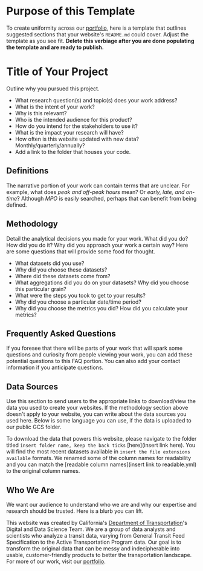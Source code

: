 # Purpose of this Template
To create uniformity across our [portfolio](https://analysis.calitp.org/), here is a template that outlines suggested sections that your website's `README.md` could cover. Adjust the template as you see fit. <b>Delete this verbiage after you are done populating the template and are ready to publish.</b> 

# Title of Your Project
Outline why you pursued this project.
* What research question(s) and topic(s) does your work address? 
* What is the intent of your work? 
* Why is this relevant?
* Who is the intended audience for this product? 
* How do you intend for the stakeholders to use it? 
* What is the impact your research will have?
* How often is this website updated with new data? Monthly/quarterly/annually? 
* Add a link to the folder that houses your code. 

## Definitions
The narrative portion of your work can contain terms that are unclear. For example, what does <i>peak and off-peak hours</i> mean? Or <i>early, late, and on-time</i>? Although <i>MPO</i> is easily searched, perhaps that can benefit from being defined.

## Methodology
Detail the analytical decisions you made for your work. What did you do? How did you do it? Why did you approach your work a certain way? Here are some questions that will provide some food for thought. 
    
* What datasets did you use? 
* Why did you choose these datasets? 
* Where did these datasets come from? 
* What aggregations did you do on your datasets? Why did you choose this particular grain? 
* What were the steps you took to get to your results?
* Why did you choose a particular date/time period? 
* Why did you choose the metrics you did? How did you calculate your metrics? 

## Frequently Asked Questions
If you foresee that there will be parts of your work that will spark some questions and curiosity from people viewing your work, you can add these potential questions to this FAQ portion. You can also add your contact information if you anticipate questions. 
    
## Data Sources
Use this section to send users to the appropriate links to download/view the data you used to create your websites. If the methodology section above doesn't apply to your website, you can write about the data sources you used here. Below is some language you can use, if the data is uploaded to our public GCS folder. 

To download the data that powers this website, please navigate to the folder titled `insert folder name, keep the back ticks` [here](insert link here). You will find the most recent datasets available in `insert the file extensions available` formats. We renamed some of the column names for readability and you can match the [readable column names](insert link to readable.yml) to the original column names. 

## Who We Are
We want our audience to understand who we are and why our expertise and research should be trusted. Here is a blurb you can lift. 

This website was created by California's [Department of Transportation](https://dot.ca.gov/)'s Digital and Data Science Team. We are a group of data analysts and scientists who analyze a transit data, varying from General Transit Feed Specification to the Active Transportation Program data. Our goal is to transform the original data that can be messy and indecipherable into usable, customer-friendly products to better the transportation landscape. For more of our work, visit our [portfolio](https://analysis.calitp.org/).
